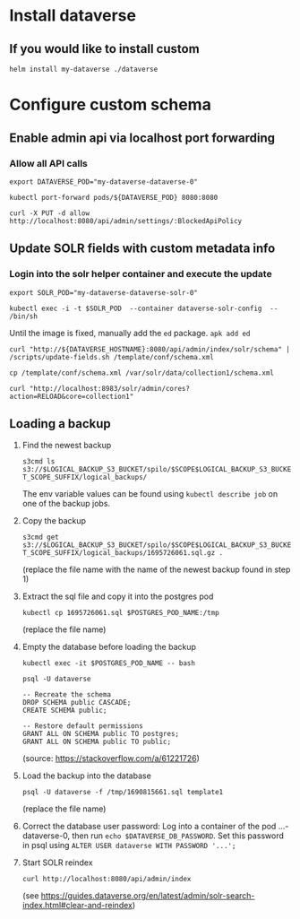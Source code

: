 # Install dataverse

## If you would like to install custom 
`helm install my-dataverse ./dataverse`


# Configure custom schema
## Enable admin api via localhost port forwarding
### Allow all API calls
`export DATAVERSE_POD="my-dataverse-dataverse-0"`

`kubectl port-forward pods/${DATAVERSE_POD} 8080:8080`

`curl -X PUT -d allow http://localhost:8080/api/admin/settings/:BlockedApiPolicy`

## Update SOLR fields with custom metadata info
### Login into the solr helper container and execute the update 
`export SOLR_POD="my-dataverse-dataverse-solr-0"`

`kubectl exec -i -t $SOLR_POD  --container dataverse-solr-config  -- /bin/sh`

Until the image is fixed, manually add the `ed` package. 
`apk add ed` 

`curl "http://${DATAVERSE_HOSTNAME}:8080/api/admin/index/solr/schema" | /scripts/update-fields.sh /template/conf/schema.xml`

`cp /template/conf/schema.xml /var/solr/data/collection1/schema.xml `

`curl "http://localhost:8983/solr/admin/cores?action=RELOAD&core=collection1"`

## Loading a backup

1. Find the newest backup
   
   `s3cmd ls s3://$LOGICAL_BACKUP_S3_BUCKET/spilo/$SCOPE$LOGICAL_BACKUP_S3_BUCKET_SCOPE_SUFFIX/logical_backups/`
   
   The env variable values can be found using `kubectl describe job` on one of the backup jobs.

2. Copy the backup

   `s3cmd get s3://$LOGICAL_BACKUP_S3_BUCKET/spilo/$SCOPE$LOGICAL_BACKUP_S3_BUCKET_SCOPE_SUFFIX/logical_backups/1695726061.sql.gz .`
   
   (replace the file name with the name of the newest backup found in step 1)

3. Extract the sql file and copy it into the postgres pod

   `kubectl cp 1695726061.sql $POSTGRES_POD_NAME:/tmp`
   
   (replace the file name)

4. Empty the database before loading the backup

   `kubectl exec -it $POSTGRES_POD_NAME -- bash`
   
   `psql -U dataverse`

   ```
   -- Recreate the schema
   DROP SCHEMA public CASCADE;
   CREATE SCHEMA public;

   -- Restore default permissions
   GRANT ALL ON SCHEMA public TO postgres;
   GRANT ALL ON SCHEMA public TO public;
   ```

   (source: https://stackoverflow.com/a/61221726)

6. Load the backup into the database

   `psql -U dataverse -f /tmp/1690815661.sql template1`

   (replace the file name)

7. Correct the database user password: Log into a container of the pod ...-dataverse-0, then run `echo $DATAVERSE_DB_PASSWORD`. Set this password in psql using `ALTER USER dataverse WITH PASSWORD '...';`

8. Start SOLR reindex

   `curl http://localhost:8080/api/admin/index`

   (see https://guides.dataverse.org/en/latest/admin/solr-search-index.html#clear-and-reindex)

